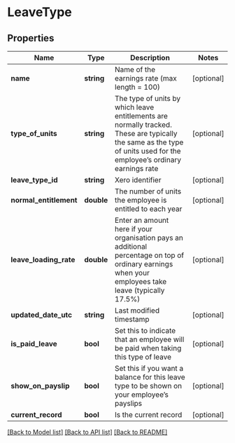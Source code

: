 # LeaveType

## Properties

 Name                   | Type       | Description                                                                                                                                                          | Notes      
------------------------|------------|----------------------------------------------------------------------------------------------------------------------------------------------------------------------|------------
 **name**               | **string** | Name of the earnings rate (max length &#x3D; 100)                                                                                                                    | [optional] 
 **type_of_units**      | **string** | The type of units by which leave entitlements are normally tracked. These are typically the same as the type of units used for the employee’s ordinary earnings rate | [optional] 
 **leave_type_id**      | **string** | Xero identifier                                                                                                                                                      | [optional] 
 **normal_entitlement** | **double** | The number of units the employee is entitled to each year                                                                                                            | [optional] 
 **leave_loading_rate** | **double** | Enter an amount here if your organisation pays an additional percentage on top of ordinary earnings when your employees take leave (typically 17.5%)                 | [optional] 
 **updated_date_utc**   | **string** | Last modified timestamp                                                                                                                                              | [optional] 
 **is_paid_leave**      | **bool**   | Set this to indicate that an employee will be paid when taking this type of leave                                                                                    | [optional] 
 **show_on_payslip**    | **bool**   | Set this if you want a balance for this leave type to be shown on your employee’s payslips                                                                           | [optional] 
 **current_record**     | **bool**   | Is the current record                                                                                                                                                | [optional] 

[[Back to Model list]](../README.md#documentation-for-models) [[Back to API list]](../README.md#documentation-for-api-endpoints) [[Back to README]](../README.md)


